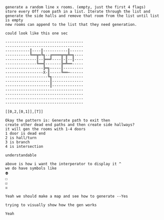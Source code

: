     generate a random line x rooms. (empty, just the first 4 flags) 
    store every Off room path in a list. Iterate through the list and generate the side halls and remove that room from the list until list is empty
    new rooms can append to the list that they need generation.
    
    could look like this one sec
    
    -----------------------------------
    -----------------------------------
    -----------║----║-----------║------
    -----------╚══╦═╚╗--╔════╦═╦╩═╗----
    --------------║--╠══╝----║-║--║----
    --------------╚══╣-------╠═╩══-----
    -----------------╠═╗-----║---------
    -----------------X-║-----╚══┉------
    -------------------╚╗--------------
    --------------------║--------------
    --------------------║--------------
    -----------------------------------
    -----------------------------------
    -----------------------------------
    -----------------------------------
    
    [[0,2,[0,1]],[T]]
    
    Okay the pattern is: Generate path to exit then 
    create other dead end paths and then create side hallways?
    it will gen the rooms with 1-4 doors
    1 door is dead end
    2 is hall/turn
    3 is branch
    4 is intersection
    
    understandable
    
    above is how i want the interperator to display it ^
    we do have symbols like 
    ⛔
    ☐
    ☑
    ☒
    
    Yeah we should make a map and see how to generate --Yes
    
    trying to visually show how the gen works
    
    Yeah